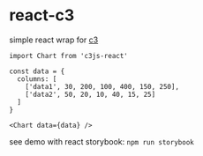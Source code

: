 # react-c3

simple react wrap for [c3](http://c3js.org/)

```
import Chart from 'c3js-react'

const data = {
  columns: [
    ['data1', 30, 200, 100, 400, 150, 250],
    ['data2', 50, 20, 10, 40, 15, 25]
  ]
}

<Chart data={data} />
```

see demo with react storybook: `npm run storybook`
